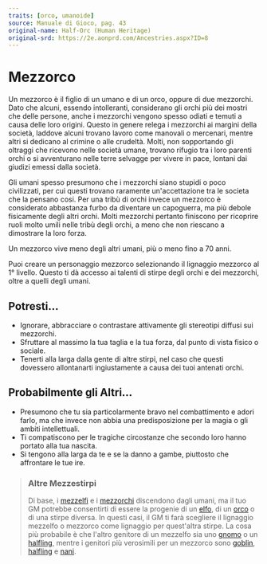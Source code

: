 ```yaml
---
traits: [orco, umanoide]
source: Manuale di Gioco, pag. 43
original-name: Half-Orc (Human Heritage)
original-srd: https://2e.aonprd.com/Ancestries.aspx?ID=8
---
```


# Mezzorco

Un mezzorco è il figlio di un umano e di un orco, oppure di due mezzorchi. Dato
che alcuni, essendo intolleranti, considerano gli orchi più dei mostri che delle
persone, anche i mezzorchi vengono spesso odiati e temuti a causa delle loro
origini. Questo in genere relega i mezzorchi ai margini della società, laddove
alcuni trovano lavoro come manovali o mercenari, mentre altri si dedicano al
crimine o alle crudeltà. Molti, non sopportando gli oltraggi che ricevono nelle
società umane, trovano rifugio tra i loro parenti orchi o si avventurano nelle
terre selvagge per vivere in pace, lontani dai giudizi emessi dalla società.

Gli umani spesso presumono che i mezzorchi siano stupidi o poco civilizzati, per
cui questi trovano raramente un'accettazione tra le societa che la pensano cosi.
Per una tribù di orchi invece un mezzorco è considerato abbastanza furbo da
diventare un capoguerra, ma più debole fisicamente degli altri orchi. Molti
mezzorchi pertanto finiscono per ricoprire ruoli molto umili nelle tribù degli
orchi, a meno che non riescano a dimostrare la loro forza.

Un mezzorco vive meno degli altri umani, più o meno fino a 70 anni.

Puoi creare un personaggio mezzorco selezionando il lignaggio mezzorco al 1°
livello. Questo ti dà accesso ai talenti di stirpe degli orchi e dei mezzorchi,
oltre a quelli degli umani.

## Potresti...

- Ignorare, abbracciare o contrastare attivamente gli stereotipi diffusi sui
  mezzorchi.
- Sfruttare al massimo la tua taglia e la tua forza, dal punto di vista fisico o
  sociale.
- Tenerti alla larga dalla gente di altre stirpi, nel caso che questi dovessero
  allontanarti ingiustamente a causa dei tuoi antenati orchi.

## Probabilmente gli Altri...

- Presumono che tu sia particolarmente bravo nel combattimento e adori farlo, ma
  che invece non abbia una predisposizione per la magia o gli ambiti
  intellettuali.
- Ti compatiscono per le tragiche circostanze che secondo loro hanno portato
  alla tua nascita.
- Si tengono alla larga da te e se la danno a gambe, piuttosto che affrontare le
  tue ire.

> ### Altre Mezzestirpi
>
> Di base, i [mezzelfi](/stirpi/lignaggi-mezzumani/mezzelfo) e i
> [mezzorchi](/stirpi/lignaggi-mezzumani/mezzorco) discendono dagli umani, ma il
> tuo GM potrebbe consentirti di essere la progenie di un [elfo](/stirpi/elfo),
> di un [orco](/stirpi/orco) o di una stirpe diversa. In questi casi, il GM ti
> farà scegliere il lignaggio mezzelfo o mezzorco come lignaggio per quest'altra
> stirpe. La cosa più probabile è che l'altro genitore di un mezzelfo sia uno
> [gnomo](/stirpi/gnomo) o un [halfling](/stirpi/halfling), mentre i genitori
> più verosimili per un mezzorco sono [goblin](/stirpi/goblin),
> [halfling](/stirpi/halfling) e [nani](/stirpi/nani).

